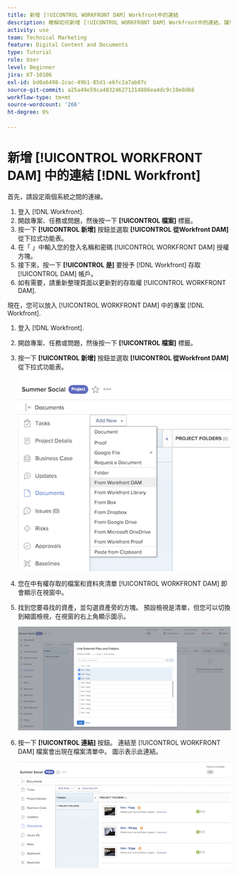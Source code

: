 ```yaml
---
title: 新增 [!UICONTROL WORKFRONT DAM] Workfront中的連結
description: 瞭解如何新增 [!UICONTROL WORKFRONT DAM] Workfront中的連結，讓您可以連結 [!UICONTROL DAM] 至您在Workfront中的專案、任務或問題。
activity: use
team: Technical Marketing
feature: Digital Content and Documents
type: Tutorial
role: User
level: Beginner
jira: KT-10106
exl-id: bd0a6498-2cac-49b1-85d1-e6fc2a7ab07c
source-git-commit: a25a49e59ca483246271214886ea4dc9c10e8d66
workflow-type: tm+mt
source-wordcount: '266'
ht-degree: 0%

---
```


# 新增 [!UICONTROL WORKFRONT DAM] 中的連結 [!DNL Workfront]

首先，請設定兩個系統之間的連線。

1. 登入 [!DNL Workfront].
1. 開啟專案、任務或問題，然後按一下 **[!UICONTROL 檔案]** 標籤。
1. 按一下 **[!UICONTROL 新增]** 按鈕並選取 **[!UICONTROL 從Workfront DAM]** 從下拉式功能表。
1. 在「 」中輸入您的登入名稱和密碼 [!UICONTROL WORKFRONT DAM] 授權方塊。
1. 接下來，按一下 **[!UICONTROL 是]** 要授予 [!DNL Workfront] 存取 [!UICONTROL DAM] 帳戶。
1. 如有需要，請重新整理頁面以更新對的存取權 [!UICONTROL WORKFRONT DAM].

現在，您可以放入 [!UICONTROL WORKFRONT DAM] 中的專案 [!DNL Workfront].

1. 登入 [!DNL Workfront].
1. 開啟專案、任務或問題，然後按一下 **[!UICONTROL 檔案]** 標籤。
1. 按一下 **[!UICONTROL 新增]** 按鈕並選取 **[!UICONTROL 從Workfront DAM]** 從下拉式功能表。
   ![的影像 [!UICONTROL 從Workfront DAM] 中的選項 [!UICONTROL 新增] 下拉式功能表](assets/01-contributor-from-workfront-dam.png)
1. 您在中有權存取的檔案和資料夾清單 [!UICONTROL WORKFRONT DAM] 即會顯示在視窗中。

1. 找到您要尋找的資產，並勾選資產旁的方塊。 預設檢視是清單，但您可以切換到縮圖檢視，在視窗的右上角顯示圖示。

   ![快顯視窗中選取資產的影像](assets/02-contributor-select-files-in-dam.png)

1. 按一下 **[!UICONTROL 連結]** 按鈕。 連結至 [!UICONTROL WORKFRONT DAM] 檔案會出現在檔案清單中。 圖示表示此連結。

   ![連結的影像 [!UICONTROL WORKFRONT DAM] 檔案清單中顯示的檔案 [!DNL Workfront].](assets/03-contributor-linked-in-wf.png)
